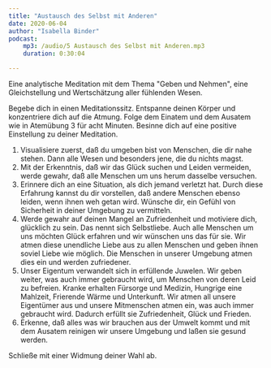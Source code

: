 ```yaml
---
title: "Austausch des Selbst mit Anderen"
date: 2020-06-04
author: "Isabella Binder"
podcast:
    mp3: /audio/5 Austausch des Selbst mit Anderen.mp3
    duration: 0:30:04

---
```


Eine analytische Meditation mit dem Thema "Geben und Nehmen", eine Gleichstellung und Wertschätzung aller fühlenden Wesen.

Begebe dich in einen Meditationssitz. Entspanne deinen Körper und konzentriere dich auf die Atmung. Folge dem Einatem und dem Ausatem wie in Atemübung 3 für acht Minuten.
Besinne dich auf eine positive Einstellung zu deiner Meditation.

1.	Visualisiere zuerst, daß du umgeben bist von Menschen, die dir nahe stehen. Dann alle Wesen und besonders jene, die du nichts magst.
2.	Mit der Erkenntnis, daß wir das Glück suchen und Leiden vermeiden, werde gewahr, daß alle Menschen um uns herum dasselbe versuchen.
3.	Erinnere dich an eine Situation, als dich jemand verletzt hat. Durch diese Erfahrung kannst du dir vorstellen, daß andere Menschen ebenso leiden, wenn ihnen weh getan wird. Wünsche dir, ein Gefühl von Sicherheit in deiner Umgebung zu vermitteln.
4.	Werde gewahr auf deinen Mangel an Zufriedenheit und motiviere dich, glücklich zu sein. Das nennt sich Selbstliebe. Auch alle Menschen um uns möchten Glück erfahren und wir wünschen uns das für sie. Wir atmen diese unendliche Liebe aus zu allen Menschen und geben ihnen soviel Liebe wie möglich. Die Menschen in unserer Umgebung atmen dies ein und werden zufriedener.
5.	Unser Eigentum verwandelt sich in erfüllende Juwelen. Wir geben weiter, was auch immer gebraucht wird, um Menschen von deren Leid zu befreien. Kranke erhalten Fürsorge und Medizin, Hungrige eine Mahlzeit, Frierende Wärme und Unterkunft. Wir atmen all unsere Eigentümer aus und unsere Mitmenschen atmen ein, was auch immer gebraucht wird. Dadurch erfüllt sie Zufriedenheit, Glück und Frieden.
6.	Erkenne, daß alles was wir brauchen aus der Umwelt kommt und mit dem Ausatem reinigen wir unsere Umgebung und laßen sie gesund werden.

Schließe mit einer Widmung deiner Wahl ab.
